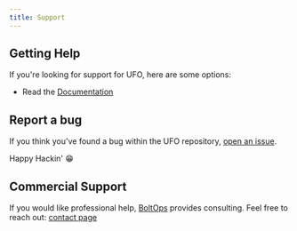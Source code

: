 ```yaml
---
title: Support
---
```


## Getting Help

If you're looking for support for UFO, here are some options:

* Read the [Documentation](https://ufoships.com)

## Report a bug

If you think you've found a bug within the UFO repository, [open an issue](https://github.com/boltops-tools/ufo/issues/new/choose).

Happy Hackin' 😁

## Commercial Support

If you would like professional help, [BoltOps](https://www.boltops.com/) provides consulting. Feel free to reach out: [contact page](https://www.boltops.com/contact)
